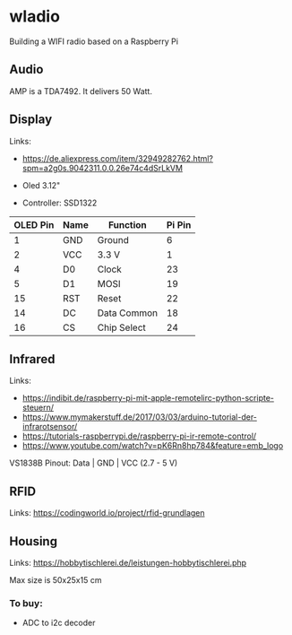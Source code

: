 # wladio
Building a WIFI radio based on a Raspberry Pi



## Audio

AMP is a TDA7492. It delivers 50 Watt.

## Display

Links:
- https://de.aliexpress.com/item/32949282762.html?spm=a2g0s.9042311.0.0.26e74c4dSrLkVM

- Oled 3.12"
- Controller: SSD1322

| OLED Pin | Name | Function    | Pi Pin |
|----------|------|-------------|--------|
| 1        | GND  | Ground      | 6      |
| 2        | VCC  | 3.3 V       | 1      |
| 4        | D0   | Clock       | 23     |
| 5        | D1   | MOSI        | 19     |
| 15       | RST  | Reset       | 22     |
| 14       | DC   | Data Common | 18     |
| 16       | CS   | Chip Select | 24     |

## Infrared

Links:
- https://indibit.de/raspberry-pi-mit-apple-remotelirc-python-scripte-steuern/
- https://www.mymakerstuff.de/2017/03/03/arduino-tutorial-der-infrarotsensor/
- https://tutorials-raspberrypi.de/raspberry-pi-ir-remote-control/
- https://www.youtube.com/watch?v=pK6Rn8hp784&feature=emb_logo


VS1838B
Pinout:
Data | GND | VCC (2.7 - 5 V)

## RFID

Links:
https://codingworld.io/project/rfid-grundlagen

## Housing

Links:
https://hobbytischlerei.de/leistungen-hobbytischlerei.php

Max size is 50x25x15 cm

### To buy:
- ADC to i2c decoder
